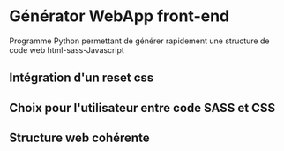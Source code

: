 # Générator WebApp front-end
Programme Python permettant de générer rapidement une structure de code web html-sass-Javascript

## Intégration d'un reset css
## Choix pour l'utilisateur entre code SASS et CSS
## Structure web cohérente
